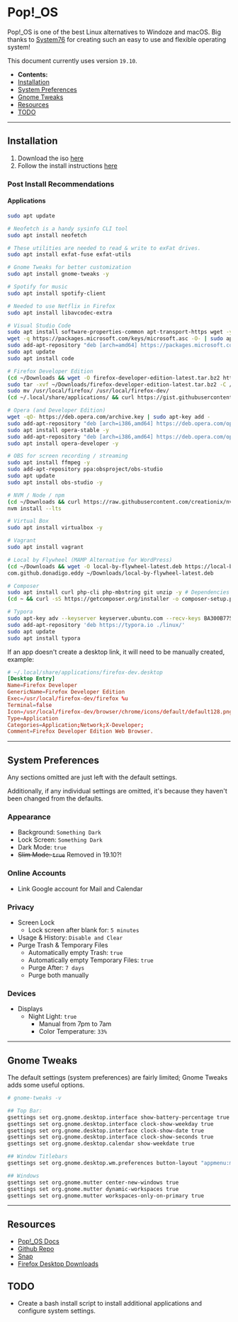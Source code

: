# Pop!\_OS

Pop!\_OS is one of the best Linux alternatives to Windoze and macOS. Big thanks to [System76](https://system76.com) for creating such an easy to use and flexible operating system!

This document currently uses version `19.10`.

- **Contents:**
- [Installation](#installation)
- [System Preferences](#system-preferences)
- [Gnome Tweaks](#gnome-tweaks)
- [Resources](#resources)
- [TODO](#todo)

---

## Installation

1. Download the iso [here](https://system76.com/pop)
2. Follow the install instructions [here](https://pop.system76.com/docs/install-pop-os/)

### Post Install Recommendations

#### Applications

```bash
sudo apt update

# Neofetch is a handy sysinfo CLI tool
sudo apt install neofetch

# These utilities are needed to read & write to exFat drives.
sudo apt install exfat-fuse exfat-utils

# Gnome Tweaks for better customization
sudo apt install gnome-tweaks -y

# Spotify for music
sudo apt install spotify-client

# Needed to use Netflix in Firefox
sudo apt install libavcodec-extra

# Visual Studio Code
sudo apt install software-properties-common apt-transport-https wget -y # Install dependencies
wget -q https://packages.microsoft.com/keys/microsoft.asc -O- | sudo apt-key add - # Import Microsoft's GPG key
sudo add-apt-repository "deb [arch=amd64] https://packages.microsoft.com/repos/vscode stable main" # Enable VSCode repository
sudo apt update
sudo apt install code

# Firefox Developer Edition
(cd ~/Downloads && wget -O firefox-developer-edition-latest.tar.bz2 https://ftp.mozilla.org/pub/devedition/releases/71.0b5/linux-x86_64/en-US/firefox-71.0b5.tar.bz2)
sudo tar -xvf ~/Downloads/firefox-developer-edition-latest.tar.bz2 -C /usr/local/
sudo mv /usr/local/firefox/ /usr/local/firefox-dev/
(cd ~/.local/share/applications/ && curl https://gist.githubusercontent.com/dsthedev/0bba503757a797175184e330e115276f/raw/firefox-dev.desktop --output firefox-dev.desktop --silent)

# Opera (and Developer Edition)
wget -qO- https://deb.opera.com/archive.key | sudo apt-key add -
sudo add-apt-repository "deb [arch=i386,amd64] https://deb.opera.com/opera-stable/ stable non-free"
sudo apt install opera-stable -y
sudo add-apt-repository "deb [arch=i386,amd64] https://deb.opera.com/opera-developer/ stable non-free"
sudo apt install opera-developer -y

# OBS for screen recording / streaming
sudo apt install ffmpeg -y
sudo add-apt-repository ppa:obsproject/obs-studio
sudo apt update
sudo apt install obs-studio -y

# NVM / Node / npm
(cd ~/Downloads && curl https://raw.githubusercontent.com/creationix/nvm/master/install.sh | bash)
nvm install --lts

# Virtual Box
sudo apt install virtualbox -y

# Vagrant
sudo apt install vagrant

# Local by Flywheel (MAMP Alternative for WordPress)
(cd ~/Downloads && wget -O local-by-flywheel-latest.deb https://local-by-flywheel-flywheel.netdna-ssl.com/latest/linux/deb)
com.github.donadigo.eddy ~/Downloads/local-by-flywheel-latest.deb

# Composer
sudo apt install curl php-cli php-mbstring git unzip -y # Dependencies
(cd ~ && curl -sS https://getcomposer.org/installer -o composer-setup.php && sudo php composer-setup.php --install-dir=/usr/local/bin --filename=composer)

# Typora
sudo apt-key adv --keyserver keyserver.ubuntu.com --recv-keys BA300B7755AFCFAE
sudo add-apt-repository 'deb https://typora.io ./linux/'
sudo apt update
sudo apt install typora
```

If an app doesn't create a desktop link, it will need to be manually created, example:

```conf
# ~/.local/share/applications/firefox-dev.desktop
[Desktop Entry]
Name=Firefox Developer
GenericName=Firefox Developer Edition
Exec=/usr/local/firefox-dev/firefox %u
Terminal=false
Icon=/usr/local/firefox-dev/browser/chrome/icons/default/default128.png
Type=Application
Categories=Application;Network;X-Developer;
Comment=Firefox Developer Edition Web Browser.
```

---

## System Preferences

Any sections omitted are just left with the default settings.

Additionally, if any individual settings are omitted, it's because they haven't been changed from the defaults.

### Appearance

- Background: `Something Dark`
- Lock Screen: `Something Dark`
- Dark Mode: `true`
- ~~Slim Mode: `true`~~ Removed in 19.10?!

### Online Accounts

- Link Google account for Mail and Calendar

### Privacy

- Screen Lock
  - Lock screen after blank for: `5 minutes`
- Usage & History: `Disable and Clear`
- Purge Trash & Temporary Files
  - Automatically empty Trash: `true`
  - Automatically empty Temporary Files: `true`
  - Purge After: `7 days`
  - Purge both manually

### Devices

- Displays
  - Night Light: `true`
    - Manual from 7pm to 7am
    - Color Temperature: `33%`

---

## Gnome Tweaks

The default settings (system preferences) are fairly limited; Gnome Tweaks adds some useful options.

```bash
# gnome-tweaks -v

## Top Bar:
gsettings set org.gnome.desktop.interface show-battery-percentage true
gsettings set org.gnome.desktop.interface clock-show-weekday true
gsettings set org.gnome.desktop.interface clock-show-date true
gsettings set org.gnome.desktop.interface clock-show-seconds true
gsettings set org.gnome.desktop.calendar show-weekdate true

## Window Titlebars
gsettings set org.gnome.desktop.wm.preferences button-layout "appmenu:minimize,maximize,close"

## Windows
gsettings set org.gnome.mutter center-new-windows true
gsettings set org.gnome.mutter dynamic-workspaces true
gsettings set org.gnome.mutter workspaces-only-on-primary true
```

---

## Resources

- [Pop!\_OS Docs](https://pop.system76.com/docs/)
- [Github Repo](https://github.com/pop-os/pop)
- [Snap](https://docs.snapcraft.io/t/installing-snap-on-pop-os/11706)
- [Firefox Desktop Downloads](https://www.mozilla.org/en-US/firefox/channel/desktop/)

## TODO

- Create a bash install script to install additional applications and configure system settings.
